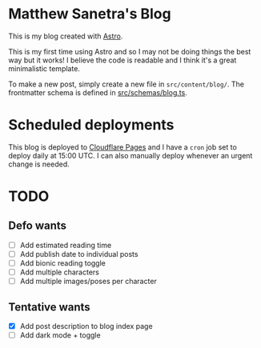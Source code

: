 # Matthew Sanetra's Blog

This is my blog created with [Astro](https://astro.build/).

This is my first time using Astro and so I may not be doing
things the best way but it works! I believe the code is readable
and I think it's a great minimalistic template.

To make a new post, simply create a new file in `src/content/blog/`. The frontmatter schema is defined in [src/schemas/blog.ts](./src/content/config.ts).

# Scheduled deployments

This blog is deployed to [Cloudflare Pages](https://pages.dev/) and I have a `cron` job set to deploy daily at 15:00 UTC. I can also manually
deploy whenever an urgent change is needed.

# TODO

## Defo wants

- [ ] Add estimated reading time
- [ ] Add publish date to individual posts
- [ ] Add bionic reading toggle
- [ ] Add multiple characters
- [ ] Add multiple images/poses per character

## Tentative wants

- [x] Add post description to blog index page
- [ ] Add dark mode + toggle
